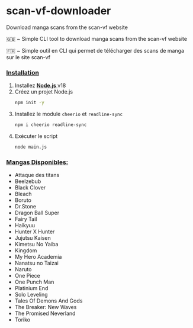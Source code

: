 # scan-vf-downloader
Download manga scans from the scan-vf website

🇬🇧 ~ Simple CLI tool to download manga scans from the scan-vf website

🇫🇷 ~ Simple outil en CLI qui permet de télécharger des scans de manga sur le site scan-vf

### <ins>Installation</ins>

1. Installez <a href="https://nodejs.org/fr/download"> <strong>Node.js</strong> </a>v18
2. Créez un projet Node.js 
   ```sh
   npm init -y
   ```
3. Installez le module `cheerio` et `readline-sync`
   ``` sh
   npm i cheerio readline-sync
   ```
4. Exécuter le script
   ```sh
   node main.js
   ```

### <ins>Mangas Disponibles:</ins>
<ul>
  <li>Attaque des titans</li>
  <li>Beelzebub</li>
  <li>Black Clover</li>
  <li>Bleach</li>
  <li>Boruto</li>
  <li>Dr.Stone</li>
  <li>Dragon Ball Super</li>
  <li>Fairy Tail</li>
  <li>Haikyuu</li>
  <li>Hunter X Hunter</li>
  <li>Jujutsu Kaisen</li>
  <li>Kimetsu No Yaiba</li>
  <li>Kingdom</li>
  <li>My Hero Academia</li>
  <li>Nanatsu no Taizai</li>
  <li>Naruto</li>
  <li>One Piece</li>
  <li>One Punch Man</li>
  <li>Platinium End</li>
  <li>Solo Leveling</li>
  <li>Tales Of Demons And Gods</li>
  <li>The Breaker: New Waves</li>
  <li>The Promised Neverland</li>
  <li>Toriko</li>
</ul>
